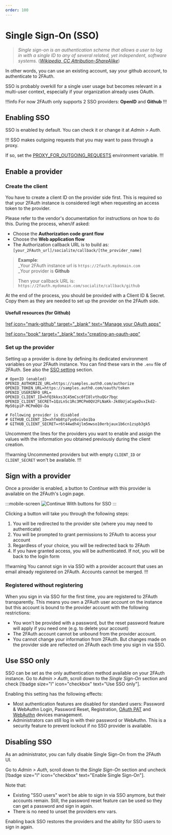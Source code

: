 ```yaml
---
order: 100
---
```

# Single Sign-On (SSO)

> _Single sign-on is an authentication scheme that allows a user to log in with a single ID to any of several related, yet independent, software systems._ ([_Wikipedia, CC Attribution-ShareAlike_](https://en.wikipedia.org/wiki/Single_sign-on))

In other words, you can use an existing account, say your github account, to authenticate to 2FAuth.

SSO is probably overkill for a single user usage but becomes relevant in a multi-user context, especially if your organization already uses OAuth.

!!!info
For now 2FAuth only supports 2 SSO providers: __OpenID__ and __Github__
!!!

## Enabling SSO

SSO is enabled by default. You can check it or change it at _Admin > Auth_.

!!!
SSO makes outgoing requests that you may want to pass through a proxy.

If so, set the [PROXY_FOR_OUTGOING_REQUESTS](/getting-started/config/env-vars/#proxy_for_outgoing_requests) environment variable.
!!!

## Enable a provider

### Create the client

You have to create a client ID on the provider side first. This is required so that your 2FAuth instance is considered legit when requesting an access token to the provider.

Please refer to the vendor's documentation for instructions on how to do this. During the process, when/if asked:

- Choose the __Authorization code grant flow__
- Choose the __Web application flow__
- The Authorization callback URL is to build as:  
  `[your_2FAuth_url]/socialite/callback/[the_provider_name]`

> __Example__:  
>_Your 2FAuth instance url is `https://2fauth.mydomain.com`  
>_Your provider is __Github__  
>
> Then your callback URL is:  
> `https://2fauth.mydomain.com/socialite/callback/github`

At the end of the process, you should be provided with a Client ID & Secret. Copy them as they are needed to set up the provider on the 2FAuth side.

#### Usefull resources (for Github)

[!ref icon="mark-github" target="_blank" text="Manage your OAuth apps"](https://github.com/settings/developers)

[!ref icon="book" target="_blank" text="creating-an-oauth-app"](https://docs.github.com/en/apps/oauth-apps/building-oauth-apps/creating-an-oauth-app)

### Set up the provider

Setting up a provider is done by defining its dedicated environment variables on your 2FAuth instance. You can find these vars in the `.env` file of 2FAuth. See also the [SSO setting](/getting-started/config/env-vars/#sso-setting) section.

```env
# OpenID (enabled)
OPENID_AUTHORIZE_URL=https://samples.auth0.com/authorize
OPENID_TOKEN_URL=https://samples.auth0.com/oauth/token
OPENID_USERINFO_URL=
OPENID_CLIENT_ID=hfQ3kkxs3C45mCsc0fI8lvthuQGr7bqc
OPENID_CLIENT_SECRET=1QzLnSc1Rc3MCPm0QV2FLNaKk-Jk0bUjaCageDvxIkd2-Mp50ipiP-MCPm0QV-Da

# Following provider is disabled
# GITHUB_CLIENT_ID=xhfmb8tp7yo6vivbo1ba
# GITHUB_CLIENT_SECRET=r6t44wdh4jlm5mwso10erbjaux1b6cn1zspb3gk5
```

Uncomment the lines for the providers you want to enable and assign the values with the information you obtained previously during the client creation.

!!!warning
Uncommented providers but with empty `CLIENT_ID` or `CLIENT_SECRET` won't be available.
!!!

## Sign with a provider

Once a provider is enabled, a button to _Continue with_ this provider is available on the 2FAuth's Login page.

:::mobile-screen
![_Continue With_ buttons for SSO](/static/auth_sso_login.png)
:::

Clicking a button will take you through the following steps:

1. You will be redirected to the provider site (where you may need to authenticate)
2. You will be prompted to grant permissions to 2FAuth to access your account
3. Regardless of your choice, you will be redirected back to 2FAuth
4. If you have granted access, you will be authenticated. If not, you will be back to the login form

!!!warning
You cannot sign in via SSO with a provider account that uses an email already registered on 2FAuth. Accounts cannot be merged.
!!!

### Registered without registering

When you sign in via SSO for the first time, you are registered to 2FAuth transparently. This means you own a 2FAuth user account on the instance but this account is bound to the provider account with the following restrictions:

- You won't be provided with a password, but the reset password feature will apply if you need one (e.g. to delete your account)
- The 2FAuth account cannot be unbound from the provider account.
- You cannot change your information from 2FAuth. But changes made on the provider side are reflected on 2FAuth each time you sign in via SSO.

## Use SSO only

SSO can be set as the only authentication method available on your 2FAuth instance. Go to _Admin > Auth_, scroll down to the _Single Sign-On_ section and check [!badge size="l" icon="checkbox" text="Use SSO only"].

Enabling this setting has the following effects:

- Most authentication features are disabled for standard users: Password & WebAuthn Login, Password Reset, Registration, [OAuth PAT](/security/authentication/pat/) and [WebAuthn](/security/authentication/webauthn/) devices management.
- Administrators can still log in with their password or WebAuthn. This is a security feature to prevent lockout if no SSO provider is available.

## Disabling SSO

As an administrator, you can fully disable Single Sign-On from the 2FAuth UI.

Go to _Admin > Auth_, scroll down to the _Single Sign-On_ section and uncheck [!badge size="l" icon="checkbox" text="Enable Single Sign-On"].

Note that:

- Existing "SSO users" won't be able to sign in via SSO anymore, but their accounts remain. Still, the password reset feature can be used so they can get a password and sign in again.
- There is no need to unset the providers env vars.

Enabling back SSO restores the providers and the ability for SSO users to sign in again.
